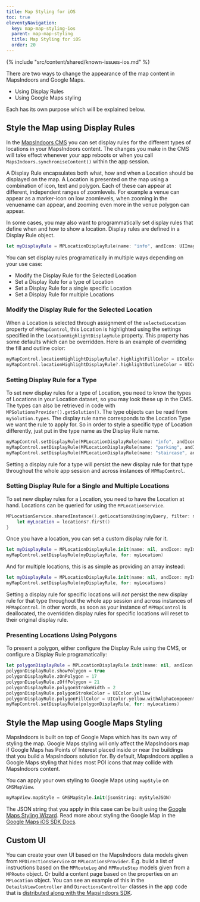 ```yaml
---
title: Map Styling for iOS
toc: true
eleventyNavigation:
  key: map-map-styling-ios
  parent: map-map-styling
  title: Map Styling for iOS
  order: 20
---
```


<!-- Known Issues -->
{% include "src/content/shared/known-issues-ios.md" %}

There are two ways to change the appearance of the map content in MapsIndoors and Google Maps.

* Using Display Rules
* Using Google Maps styling

Each has its own purpose which will be explained below.

## Style the Map using Display Rules

In the [MapsIndoors CMS](https://cms.mapsindoors.com/types) you can set display rules for the different types of locations in your MapsIndoors content. The changes you make in the CMS will take effect whenever your app reboots or when you call `MapsIndoors.synchroniseContent()` within the app session.

A Display Rule encapsulates both what, how and when a Location should be displayed on the map.
A Location is presented on the map using a combination of icon, text and polygon. Each of these can appear at different, independent ranges of zoomlevels.
For example a venue can appear as a marker-icon on low zoomlevels, when zooming in the venuename can appear, and zooming even more in the venue polygon can appear.

In some cases, you may also want to programmatically set display rules that define when and how to show a location. Display rules are defined in a Display Rule object.

```swift
let myDisplayRule = MPLocationDisplayRule(name: "info", andIcon: UIImage(named : "info"), andZoomLevelOn: 17)
```

You can set display rules programatically in multiple ways depending on your use case:

* Modify the Display Rule for the Selected Location
* Set a Display Rule for a type of Location
* Set a Display Rule for a single specific Location
* Set a Display Rule for multiple Locations

### Modify the Display Rule for the Selected Location

When a Location is selected through assignment of the `selectedLocation` property of `MPMapControl`, this Location is highlighted using the settings specified in the `locationHighlightDisplayRule` property. This property has some defaults which can be overridden. Here is an example of overriding the fill and outline color:  

```swift
myMapControl.locationHighlightDisplayRule?.highlightFillColor = UIColor.blue
myMapControl.locationHighlightDisplayRule?.highlightOutlineColor = UIColor.red
```

### Setting Display Rule for a Type

To set new display rules for a type of Location, you need to know the types of Locations in your Location dataset, so you may look these up in the CMS. The types can also be retrieved in code with `MPSolutionsProvider().getSolution()`. The type objects can be read from `mySolution.types`. The display rule name corresponds to the Location Type we want the rule to apply for. So in order to style a specific type of Location differently, just put in the type name as the Display Rule name.

```swift
myMapControl.setDisplayRule(MPLocationDisplayRule(name: "info", andIcon: UIImage(named : "info"), andZoomLevelOn: 17))
myMapControl.setDisplayRule(MPLocationDisplayRule(name: "parking", andIcon: UIImage(named : "parking"), andZoomLevelOn: 17))
myMapControl.setDisplayRule(MPLocationDisplayRule(name: "staircase", andIcon: UIImage(named : "staircase"), andZoomLevelOn: 18))
```

Setting a display rule for a type will persist the new display rule for that type throughout the whole app session and across instances of `MPMapControl`.

### Setting Display Rule for a Single and Multiple Locations

To set new display rules for a Location, you need to have the Location at hand. Locations can be queried for using the  `MPLocationService`.

```swift
MPLocationService.sharedInstance().getLocationsUsing(myQuery, filter: myFilter) { (locations, error) in
    let myLocation = locations?.first()
}
```

Once you have a location, you can set a custom display rule for it.

```swift
let myDisplayRule = MPLocationDisplayRule.init(name: nil, andIcon: myImage, andZoomLevelOn: 15)!
myMapControl.setDisplayRule(myDisplayRule, for: myLocation)
```

And for multiple locations, this is as simple as providing an array instead:

```swift
let myDisplayRule = MPLocationDisplayRule.init(name: nil, andIcon: myImage, andZoomLevelOn: 15)!
myMapControl.setDisplayRule(myDisplayRule, for: myLocations)
```

Setting a display rule for specific locations will *not* persist the new display rule for that type throughout the whole app session and across instances of `MPMapControl`. In other words, as soon as your instance of `MPMapControl` is deallocated, the overridden display rules for specific locations will reset to their original display rule.

### Presenting Locations Using Polygons

To present a polygon, either configure the Display Rule using the CMS, or configure a Display Rule programatically:

```swift
let polygonDisplayRule = MPLocationDisplayRule.init(name: nil, andIcon: myImage, andZoomLevelOn: 15)!
polygonDisplayRule.showPolygon = true
polygonDisplayRule.zOnPolygon = 17
polygonDisplayRule.zOffPolygon = 21
polygonDisplayRule.polygonStrokeWidth = 2
polygonDisplayRule.polygonStrokeColor = UIColor.yellow
polygonDisplayRule.polygonFillColor = UIColor.yellow.withAlphaComponent(0.45)
myMapControl.setDisplayRule(polygonDisplayRule, for: myLocations)
```

## Style the Map using Google Maps Styling

MapsIndoors is built on top of Google Maps which has its own way of styling the map. Google Maps styling will only affect the MapsIndoors map if Google Maps has Points of Interest placed inside or near the buildings that you build a MapsIndoors solution for. By default, MapsIndoors applies a Google Maps styling that hides most POI icons that may collide with MapsIndoors content.

You can apply your own styling to Google Maps using `mapStyle` on `GMSMapView`.

```swift
myMapView.mapStyle = GMSMapStyle.init(jsonString: myStyleJSON)
```

The JSON string that you apply in this case can be built using the [Google Maps Styling Wizard](https://mapstyle.withgoogle.com/). Read more about styling the Google Map in the [Google Maps iOS SDK Docs](https://developers.google.com/maps/documentation/ios-sdk/styling).

## Custom UI

You can create your own UI based on the MapsIndoors data models given from `MPDirectionsService` or `MPLocationsProvider`. E.g. build a list of instructions based on the `MPRouteLeg` and `MPRouteStep` models given from a `MPRoute` object. Or build a content page based on the properties on an `MPLocation` object. You can see an example of this in the `DetailsViewController` and `DirectionsController` classes in the app code that is [distributed along with the MapsIndoors SDK](https://github.com/MapsIndoors/MapsIndoorsIOS/tree/master/Example).
